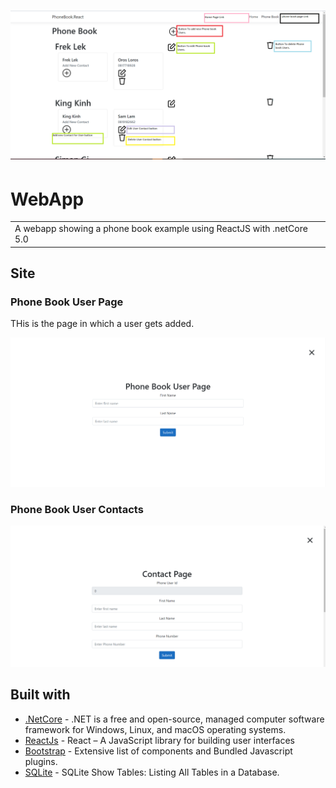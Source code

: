 # ![image info](./images/phonebook_webpage.png)
# WebApp
<table>
<tr>
<td>
  A webapp showing a phone book example using ReactJS with .netCore 5.0
</td>
</tr>
</table>


## Site

### Phone Book User Page
THis is the page in which a user gets added.

![image info](./images/phonebookuser_webpage.png)

### Phone Book User Contacts
![image info](./images/phonebookcontact_webpage.png)

## Built with 

- [.NetCore](https://dotnet.microsoft.com/learn/aspnet/what-is-aspnet-core) - .NET is a free and open-source, managed computer software framework for Windows, Linux, and macOS operating systems.
- [ReactJs](https://reactjs.org/) - React – A JavaScript library for building user interfaces
- [Bootstrap](http://getbootstrap.com/) - Extensive list of components and  Bundled Javascript plugins.
- [SQLite](https://www.sqlitetutorial.net/) - SQLite Show Tables: Listing All Tables in a Database. 


